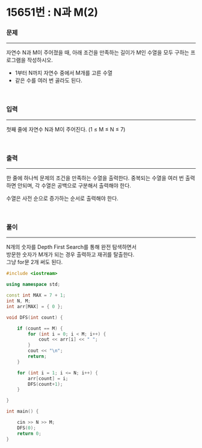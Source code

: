 15651번 : N과 M(2)
=============

### 문제
***
자연수 N과 M이 주어졌을 때, 아래 조건을 만족하는 길이가 M인 수열을 모두 구하는 프로그램을 작성하시오.

- 1부터 N까지 자연수 중에서 M개를 고른 수열
- 같은 수를 여러 번 골라도 된다.

<br>

### 입력
***

첫째 줄에 자연수 N과 M이 주어진다. (1 ≤ M ≤ N ≤ 7)

<br>

### 출력
***

한 줄에 하나씩 문제의 조건을 만족하는 수열을 출력한다. 중복되는 수열을 여러 번 출력하면 안되며, 각 수열은 공백으로 구분해서 출력해야 한다.

수열은 사전 순으로 증가하는 순서로 출력해야 한다.

<br>

### 풀이
***

N개의 숫자를 Depth First Search를 통해 완전 탐색하면서 <br>
방문한 숫자가 M개가 되는 경우 출력하고 재귀를 탈출한다. <br>
그냥 for문 2개 써도 된다. <br>


```c++
#include <iostream>

using namespace std;

const int MAX = 7 + 1;
int N, M;
int arr[MAX] = { 0 };

void DFS(int count) {

	if (count == M) {
		for (int i = 0; i < M; i++) {
			cout << arr[i] << " ";
		}
		cout << "\n";
		return;
	}

	for (int i = 1; i <= N; i++) {
		arr[count] = i;
		DFS(count+1);
	}

}

int main() {

	cin >> N >> M;
	DFS(0);
	return 0;
}
```
